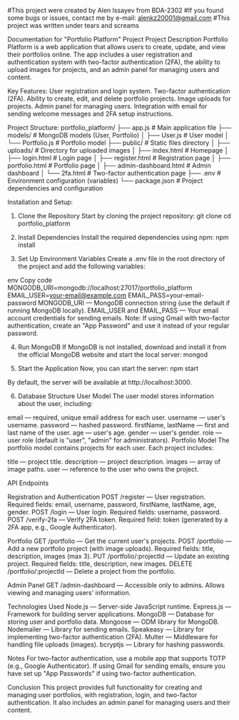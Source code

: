 #This project were created by Alen Issayev from BDA-2302
#If you found some bugs or issues, contact me by e-mail: alenkz20001@gmail.com
#This project was written under tears and screams

Documentation for "Portfolio Platform" Project
Project Description
Portfolio Platform is a web application that allows users to create, update, and view their portfolios online. The app includes a user registration and authentication system with two-factor authentication (2FA), the ability to upload images for projects, and an admin panel for managing users and content.

Key Features:
User registration and login system.
Two-factor authentication (2FA).
Ability to create, edit, and delete portfolio projects.
Image uploads for projects.
Admin panel for managing users.
Integration with email for sending welcome messages and 2FA setup instructions.


Project Structure:
portfolio_platform/
├── app.js                  # Main application file
├── models/                 # MongoDB models (User, Portfolio)
│   ├── User.js             # User model
│   └── Portfolio.js        # Portfolio model
├── public/                 # Static files directory
│   ├── uploads/            # Directory for uploaded images
│   ├── index.html          # Homepage
│   ├── login.html          # Login page
│   ├── register.html       # Registration page
│   ├── portfolio.html      # Portfolio page
│   ├── admin-dashboard.html # Admin dashboard
│   └── 2fa.html            # Two-factor authentication page
├── .env                    # Environment configuration (variables)
└── package.json            # Project dependencies and configuration

Installation and Setup:

1. Clone the Repository
Start by cloning the project repository:
git clone <repository-url>
cd portfolio_platform

2. Install Dependencies
Install the required dependencies using npm:
npm install

3. Set Up Environment Variables
Create a .env file in the root directory of the project and add the following variables:

env
Copy code
MONGODB_URI=mongodb://localhost:27017/portfolio_platform
EMAIL_USER=your-email@example.com
EMAIL_PASS=your-email-password
MONGODB_URI — MongoDB connection string (use the default if running MongoDB locally).
EMAIL_USER and EMAIL_PASS — Your email account credentials for sending emails.
Note: If using Gmail with two-factor authentication, create an "App Password" and use it instead of your regular password.

4. Run MongoDB
If MongoDB is not installed, download and install it from the official MongoDB website and start the local server:
mongod

5. Start the Application
Now, you can start the server:
npm start

By default, the server will be available at http://localhost:3000.

6. Database Structure
User Model
The user model stores information about the user, including:

email — required, unique email address for each user.
username — user's username.
password — hashed password.
firstName, lastName — first and last name of the user.
age — user's age.
gender — user's gender.
role — user role (default is "user", "admin" for administrators).
Portfolio Model
The portfolio model contains projects for each user. Each project includes:

title — project title.
description — project description.
images — array of image paths.
user — reference to the user who owns the project.


API Endpoints

Registration and Authentication
POST /register — User registration.
Required fields: email, username, password, firstName, lastName, age, gender.
POST /login — User login.
Required fields: username, password.
POST /verify-2fa — Verify 2FA token.
Required field: token (generated by a 2FA app, e.g., Google Authenticator).

Portfolio
GET /portfolio — Get the current user's projects.
POST /portfolio — Add a new portfolio project (with image uploads).
Required fields: title, description, images (max 3).
PUT /portfolio/:projectId — Update an existing project.
Required fields: title, description, new images.
DELETE /portfolio/:projectId — Delete a project from the portfolio.

Admin Panel
GET /admin-dashboard — Accessible only to admins. Allows viewing and managing users' information.

Technologies Used
Node.js — Server-side JavaScript runtime.
Express.js — Framework for building server applications.
MongoDB — Database for storing user and portfolio data.
Mongoose — ODM library for MongoDB.
Nodemailer — Library for sending emails.
Speakeasy — Library for implementing two-factor authentication (2FA).
Multer — Middleware for handling file uploads (images).
bcryptjs — Library for hashing passwords.

Notes
For two-factor authentication, use a mobile app that supports TOTP (e.g., Google Authenticator).
If using Gmail for sending emails, ensure you have set up "App Passwords" if using two-factor authentication.

Conclusion
This project provides full functionality for creating and managing user portfolios, with registration, login, and two-factor authentication. It also includes an admin panel for managing users and their content.